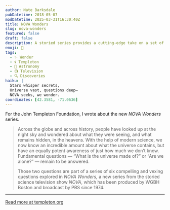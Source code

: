 ```yaml
---
author: Nate Barksdale
pubDatetime: 2018-05-07
modDatetime: 2025-03-31T16:30:40Z
title: NOVA Wonders
slug: nova-wonders
featured: false
draft: false
description: A storied series provides a cutting-edge take on a set of age-old questions
emoji: 🌌
tags:
  - ✨ Wonder
  - 🌀 Templeton
  - 🌌 Astronomy
  - 📺 Television
  - 🔍 Discoveries
haiku: |
  Stars whisper secrets,  
  Universe vast, questions deep—  
  NOVA seeks, we wonder.
coordinates: [42.3581, -71.0636]
---
```


For the John Templeton Foundation, I wrote about the new _NOVA Wonders_ series.

> Across the globe and across history, people have looked up at the night sky and wondered about what they were seeing, and what remains hidden, in the heavens. With the help of modern science, we now know an incredible amount about what the universe contains, but have an equally potent awareness of just how much we don’t know. Fundamental questions — “What is the universe made of?” or “Are we alone?” — remain to be answered.
>
> Those two questions are part of a series of six compelling and vexing questions explored in _NOVA Wonders,_ a new series from the storied science television show _NOVA_, which has been produced by WGBH Boston and broadcast by PBS since 1974.

---

[Read more at templeton.org](https://www.templeton.org/news/nova-wonders)
